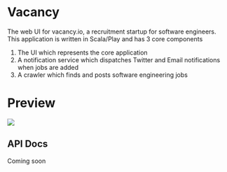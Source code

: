 # Vacancy

The web UI for vacancy.io, a recruitment startup for software engineers. This application is written in Scala/Play and
has 3 core components

1. The UI which represents the core application 
2. A notification service which dispatches Twitter and Email notifications when jobs are added
3. A crawler which finds and posts software engineering jobs 

# Preview

![](https://raw.githubusercontent.com/owainlewis/vacancy-ui/master/public/images/preview.png)

## API Docs

Coming soon
